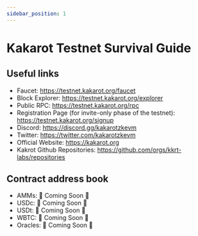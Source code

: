 ```yaml
---
sidebar_position: 1
---
```


# Kakarot Testnet Survival Guide

## Useful links

- Faucet: https://testnet.kakarot.org/faucet
- Block Explorer: https://testnet.kakarot.org/explorer
- Public RPC: https://testnet.kakarot.org/rpc
- Registration Page (for invite-only phase of the testnet): https://testnet.kakarot.org/signup
- Discord: https://discord.gg/kakarotzkevm
- Twitter: https://twitter.com/kakarotzkevm
- Official Website: https://kakarot.org
- Kakrot Github Repositories: https://github.com/orgs/kkrt-labs/repositories

## Contract address book

- AMMs: 🚧 Coming Soon 🚧
- USDc: 🚧 Coming Soon 🚧
- USDt: 🚧 Coming Soon 🚧
- WBTC: 🚧 Coming Soon 🚧
- Oracles: 🚧 Coming Soon 🚧